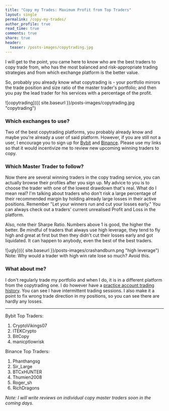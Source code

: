 ```yaml
---
title: "Copy my Trades: Maximum Profit from Top Traders"
layout: single
permalink: /copy-my-trades/
author_profile: true
read_time: true
comments: true
share: true
header:
  teaser: /posts-images/copytrading.jpg
---
```


I will get to the point, you came here to know who are the best traders to copy trade from, who has the most balanced and risk-appropriate trading strategies 
and from which exchange platform is the better value.

So, probably you already know what copytrading is - your portfolio mirrors the trade position and size ratio of the master trader's portfolio; and then you pay 
the lead trader for his services with a percentage of the profit.
  
![copytrading]({{ site.baseurl }}/posts-images/copytrading.jpg "copytrading")

### Which exchanges to use?

Two of the best copytrading platforms, you probably already know and maybe you're already a user of said platform. However, if you are still not a user,
I encourage you to sign up for [Bybit](/go-to-bybit/) and [Binance](/funds-are-safu/). Please use my links so that it would incentivize me to review new upcoming
winning traders to copy.

### Which Master Trader to follow?

Now there are several winning traders in the copy trading service, you can actually browse their profiles after you sign up. My advice to you is to choose the
trader with one of the lowest drawdown that's real. What do I mean real? I'm talking about traders who don't risk a large percentage of their recommended margin
by holding already large losses in their active positions. Remember "Let your winners run and cut your losses early." You can always check out a traders'
current unrealised Profit and Loss in the platform.

Also, note their Sharpe Ratio. Numbers above 1 is good, the higher the better. Be mindful of traders that always use high leverage, they tend to fly high and great 
at first but then they didn't cut their losses early and got liquidated. It can happen to anybody, even the best of the best traders.

![ugly]({{ site.baseurl }}/posts-images/crashandburn.png "high leverage")
Note: Why would a trader with high win rate lose so much? Avoid this.

### What about me?

I don't regularly trade my portfolio and when I do, it is in a different platform from the copytrading one. I do however have a [practice account trading history](/btc-futures-journal/).
You can see I have intermittent trading sessions. I also make it a point to fix wrong trade direction in my positions, so you can see there are hardly any
losses.

****

Bybit Top Traders:
1. CryptoVikings07
2. ITEKCrypto
3. BitCopy
4. manicptlowrisk

Binance Top Traders:
1. Phanthangsg
2. Sir_Large
3. BTCxHUNTER
4. Thumien2008
5. Roger_sh
6. RichDragons

_Note: I will write reviews on individual copy master traders soon in the coming days._ 